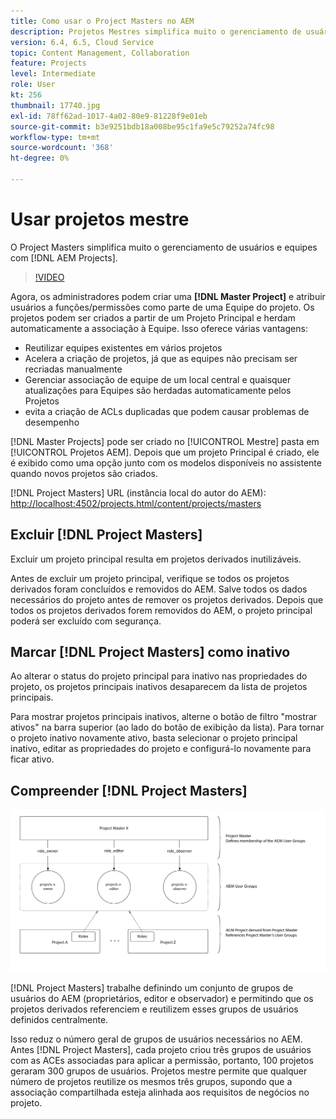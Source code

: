 ```yaml
---
title: Como usar o Project Masters no AEM
description: Projetos Mestres simplifica muito o gerenciamento de usuários e equipes com projetos AEM.
version: 6.4, 6.5, Cloud Service
topic: Content Management, Collaboration
feature: Projects
level: Intermediate
role: User
kt: 256
thumbnail: 17740.jpg
exl-id: 78ff62ad-1017-4a02-80e9-81228f9e01eb
source-git-commit: b3e9251bdb18a008be95c1fa9e5c79252a74fc98
workflow-type: tm+mt
source-wordcount: '368'
ht-degree: 0%

---
```


# Usar projetos mestre

O Project Masters simplifica muito o gerenciamento de usuários e equipes com [!DNL AEM Projects].

>[!VIDEO](https://video.tv.adobe.com/v/17740?quality=12&learn=on)

Agora, os administradores podem criar uma **[!DNL Master Project]** e atribuir usuários a funções/permissões como parte de uma Equipe do projeto. Os projetos podem ser criados a partir de um Projeto Principal e herdam automaticamente a associação à Equipe. Isso oferece várias vantagens:

* Reutilizar equipes existentes em vários projetos
* Acelera a criação de projetos, já que as equipes não precisam ser recriadas manualmente
* Gerenciar associação de equipe de um local central e quaisquer atualizações para Equipes são herdadas automaticamente pelos Projetos
* evita a criação de ACLs duplicadas que podem causar problemas de desempenho

[!DNL Master Projects] pode ser criado no [!UICONTROL Mestre] pasta em [!UICONTROL Projetos AEM]. Depois que um projeto Principal é criado, ele é exibido como uma opção junto com os modelos disponíveis no assistente quando novos projetos são criados.

[!DNL Project Masters] URL (instância local do autor do AEM): [http://localhost:4502/projects.html/content/projects/masters](http://localhost:4502/projects.html/content/projects/masters)

## Excluir [!DNL Project Masters]

Excluir um projeto principal resulta em projetos derivados inutilizáveis.

Antes de excluir um projeto principal, verifique se todos os projetos derivados foram concluídos e removidos do AEM. Salve todos os dados necessários do projeto antes de remover os projetos derivados. Depois que todos os projetos derivados forem removidos do AEM, o projeto principal poderá ser excluído com segurança.

## Marcar [!DNL Project Masters] como inativo

Ao alterar o status do projeto principal para inativo nas propriedades do projeto, os projetos principais inativos desaparecem da lista de projetos principais.

Para mostrar projetos principais inativos, alterne o botão de filtro &quot;mostrar ativos&quot; na barra superior (ao lado do botão de exibição da lista). Para tornar o projeto inativo novamente ativo, basta selecionar o projeto principal inativo, editar as propriedades do projeto e configurá-lo novamente para ficar ativo.

## Compreender [!DNL Project Masters]

![Exibição técnica de mestres de projeto](assets/use-project-masters/project-masters-architecture.png)

[!DNL Project Masters] trabalhe definindo um conjunto de grupos de usuários do AEM (proprietários, editor e observador) e permitindo que os projetos derivados referenciem e reutilizem esses grupos de usuários definidos centralmente.

Isso reduz o número geral de grupos de usuários necessários no AEM. Antes [!DNL Project Masters], cada projeto criou três grupos de usuários com as ACEs associadas para aplicar a permissão, portanto, 100 projetos geraram 300 grupos de usuários. Projetos mestre permite que qualquer número de projetos reutilize os mesmos três grupos, supondo que a associação compartilhada esteja alinhada aos requisitos de negócios no projeto.
